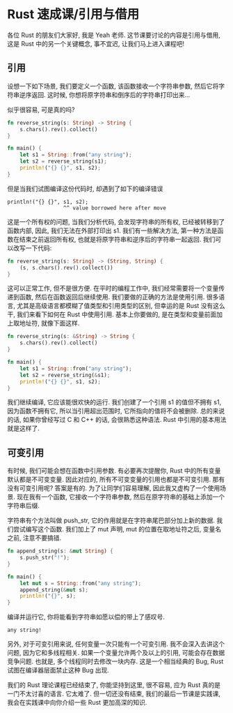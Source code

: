 # Rust 速成课/引用与借用

各位 Rust 的朋友们大家好, 我是 Yeah 老师. 这节课要讨论的内容是引用与借用, 这是 Rust 中的另一个关键概念, 事不宜迟, 让我们马上进入课程吧!

## 引用

设想一下如下场景, 我们要定义一个函数, 该函数接收一个字符串参数, 然后它将字符串逆序返回. 这时候, 你想将原字符串和倒序后的字符串打印出来...

似乎很容易, 可是真的吗?


```rs
fn reverse_string(s: String) -> String {
    s.chars().rev().collect()
}

fn main() {
    let s1 = String::from("any string");
    let s2 = reverse_string(s1);
    println!("{} {}", s1, s2);
}
```

但是当我们试图编译这份代码时, 却遇到了如下的编译错误

```text
println!("{} {}", s1, s2);
                  ^^ value borrowed here after move
```

这是一个所有权的问题, 当我们分析代码, 会发现字符串的所有权, 已经被转移到了函数内部, 因此, 我们无法在外部打印出 s1. 我们有一些解决方法, 第一种方法是函数在结束之前返回所有权, 也就是将原字符串和逆序后的字符串一起返回. 我们可以改写一下代码:

```rs
fn reverse_string(s: String) -> (String, String) {
    (s, s.chars().rev().collect())
}
```

这可以正常工作, 但不是很方便. 在平时的编程工作中, 我们经常需要将一个变量传递到函数, 然后在函数返回后继续使用. 我们要做的正确的方法是使用引用. 很多语言, 尤其是高级语言都模糊了值类型和引用类型的区别, 但幸运的是 Rust 没有这么干, 我们来看下如何在 Rust 中使用引用. 基本上你要做的, 是在类型和变量前面加上取地址符, 就像下面这样.

```rs
fn reverse_string(s: &String) -> String {
    s.chars().rev().collect()
}

fn main() {
    let s1 = String::from("any string");
    let s2 = reverse_string(&s1);
    println!("{} {}", s1, s2);
}
```

我们继续编译, 它应该能很欢快的运行. 我们创建了一个引用 s1 的值但不拥有 s1, 因为函数不拥有它, 所以当引用超出范围时, 它所指向的值将不会被删除. 总的来说的话, 如果你曾经写过 C 和 C++ 的话, 会很熟悉这种语法. Rust 中引用的基本用法就是这样了.

## 可变引用

有时候, 我们可能会想在函数中引用参数. 有必要再次提醒你, Rust 中的所有变量默认都是不可变变量. 因此对应的, 所有不可变变量的引用也都是不可变引用. 那有没有可变引用呢? 答案是有的. 为了让同学们容易理解, 因此我又虚构了一个使用场景. 现在我有一个函数, 它接收一个字符串参数, 然后在原字符串的基础上添加一个字符串后缀.

字符串有个方法叫做 push_str, 它的作用就是在字符串尾巴部分加上新的数据. 我们尝试编写这个函数. 我们加上了 mut 声明, mut 的位置在取地址符之后, 变量名之前, 注意不要搞错.

```rs
fn append_string(s: &mut String) {
    s.push_str("!");
}

fn main() {
    let mut s = String::from("any string");
    append_string(&mut s);
    println!("{}", s);
}
```

编译并运行它, 你将能看到字符串如愿以偿的带上了感叹号.

```text
any string!
```

另外, 对于可变引用来说, 任何变量一次只能有一个可变引用. 我不会深入去讲这个问题, 因为它和多线程相关. 如果一个变量允许两个及以上的引用, 可能会存在数据竞争问题. 也就是, 多个线程同时去修改一块内存. 这是一个相当经典的 Bug, Rust 试图在编译器层面禁止这种 Bug 出现.

我们的 Rust 理论课程已经结束了, 你能坚持到这里, 很不容易, 应为 Rust 真的是一门不太讨喜的语言. 它太难了. 但一切还没有结束, 我们的最后一节课是实践课, 我会在实践课中向你介绍一些 Rust 更加高深的知识.

